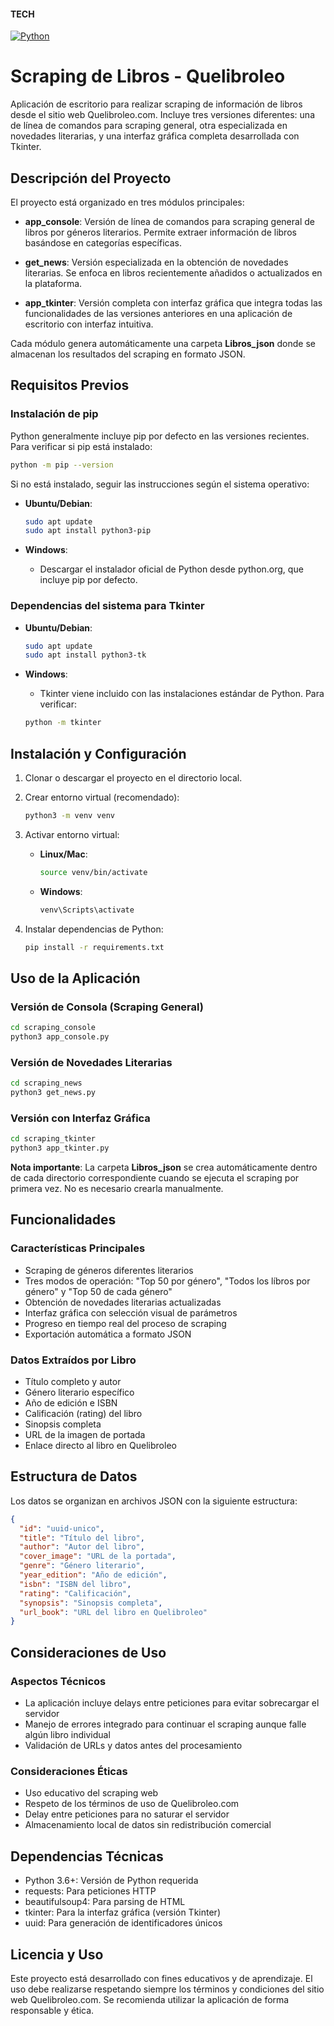 #### **TECH**
[![Python](https://img.shields.io/badge/Python-3776AB?style=for-the-badge&logo=python&logoColor=white)](https://www.python.org/)
# Scraping de Libros - Quelibroleo
Aplicación de escritorio para realizar scraping de información de libros desde el sitio web Quelibroleo.com. Incluye tres versiones diferentes: una de línea de comandos para scraping general, otra especializada en novedades literarias, y una interfaz gráfica completa desarrollada con Tkinter.

## Descripción del Proyecto
El proyecto está organizado en tres módulos principales:

- **app_console**: Versión de línea de comandos para scraping general de libros por géneros literarios. Permite extraer información de libros basándose en categorías específicas.

- **get_news**: Versión especializada en la obtención de novedades literarias. Se enfoca en libros recientemente añadidos o actualizados en la plataforma.

- **app_tkinter**: Versión completa con interfaz gráfica que integra todas las funcionalidades de las versiones anteriores en una aplicación de escritorio con interfaz intuitiva.

Cada módulo genera automáticamente una carpeta **Libros_json** donde se almacenan los resultados del scraping en formato JSON.

## Requisitos Previos
### Instalación de pip
Python generalmente incluye pip por defecto en las versiones recientes. Para verificar si pip está instalado:

```bash
python -m pip --version
```

Si no está instalado, seguir las instrucciones según el sistema operativo:

- **Ubuntu/Debian**:
  ```bash
  sudo apt update  
  sudo apt install python3-pip
  ```

- **Windows**:  
  - Descargar el instalador oficial de Python desde python.org, que incluye pip por defecto.

### Dependencias del sistema para Tkinter
- **Ubuntu/Debian**:  
  ```bash
  sudo apt update  
  sudo apt install python3-tk
  ```

- **Windows**:  
  - Tkinter viene incluido con las instalaciones estándar de Python. Para verificar:  
  ```bash
  python -m tkinter
  ```

## Instalación y Configuración
1. Clonar o descargar el proyecto en el directorio local.

2. Crear entorno virtual (recomendado):
    ```bash
    python3 -m venv venv
    ```  
3. Activar entorno virtual:

   - **Linux/Mac**:
        ```bash
        source venv/bin/activate
        ```  


   - **Windows**:
        ```bash
        venv\Scripts\activate
        ```  

4. Instalar dependencias de Python:
    ```bash
    pip install -r requirements.txt
    ```  


## Uso de la Aplicación
### Versión de Consola (Scraping General)
```bash
cd scraping_console 
python3 app_console.py
``` 

### Versión de Novedades Literarias
```bash
cd scraping_news  
python3 get_news.py
```
### Versión con Interfaz Gráfica
```bash
cd scraping_tkinter  
python3 app_tkinter.py
```
**Nota importante**: La carpeta **Libros_json** se crea automáticamente dentro de cada directorio correspondiente cuando se ejecuta el scraping por primera vez. No es necesario crearla manualmente.

## Funcionalidades
### Características Principales
- Scraping de géneros diferentes literarios
- Tres modos de operación: "Top 50 por género", "Todos los líbros por género" y "Top 50 de cada género"
- Obtención de novedades literarias actualizadas
- Interfaz gráfica con selección visual de parámetros
- Progreso en tiempo real del proceso de scraping
- Exportación automática a formato JSON

### Datos Extraídos por Libro
- Título completo y autor
- Género literario específico
- Año de edición e ISBN
- Calificación (rating) del libro
- Sinopsis completa
- URL de la imagen de portada
- Enlace directo al libro en Quelibroleo

## Estructura de Datos
Los datos se organizan en archivos JSON con la siguiente estructura:

```json
{
  "id": "uuid-unico",
  "title": "Título del libro",
  "author": "Autor del libro",
  "cover_image": "URL de la portada",
  "genre": "Género literario",
  "year_edition": "Año de edición",
  "isbn": "ISBN del libro",
  "rating": "Calificación",
  "synopsis": "Sinopsis completa",
  "url_book": "URL del libro en Quelibroleo"
}
```

## Consideraciones de Uso
### Aspectos Técnicos
- La aplicación incluye delays entre peticiones para evitar sobrecargar el servidor
- Manejo de errores integrado para continuar el scraping aunque falle algún libro individual
- Validación de URLs y datos antes del procesamiento

### Consideraciones Éticas
- Uso educativo del scraping web
- Respeto de los términos de uso de Quelibroleo.com
- Delay entre peticiones para no saturar el servidor
- Almacenamiento local de datos sin redistribución comercial


## Dependencias Técnicas
- Python 3.6+: Versión de Python requerida
- requests: Para peticiones HTTP
- beautifulsoup4: Para parsing de HTML
- tkinter: Para la interfaz gráfica (versión Tkinter)
- uuid: Para generación de identificadores únicos

## Licencia y Uso
Este proyecto está desarrollado con fines educativos y de aprendizaje. El uso debe realizarse respetando siempre los términos y condiciones del sitio web Quelibroleo.com. Se recomienda utilizar la aplicación de forma responsable y ética.
